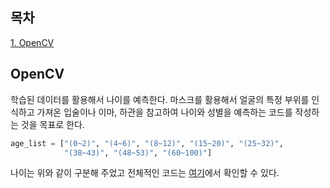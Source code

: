 ## 목차
[1. OpenCV](#opencv)  

## OpenCV
학습된 데이터를 활용해서 나이를 예측한다. 마스크를 활용해서 얼굴의 특정 부위를 인식하고 가져온 입술이나 이마, 하관을 참고하여 나이와 성별을 예측하는 코드를 작성하는 것을 목표로 한다.

```python
age_list = ["(0~2)", "(4~6)", "(8~12)", "(15~20)", "(25~32)",
            "(38~43)", "(48~53)", "(60~100)"]
```

나이는 위와 같이 구분해 주었고 전체적인 코드는 [여기](https://github.com/ohju96/OpenCV-Project/commit/0c3dbc90cd77544d6451f1c63969dfce1dfb0a10)에서 확인할 수 있다. 